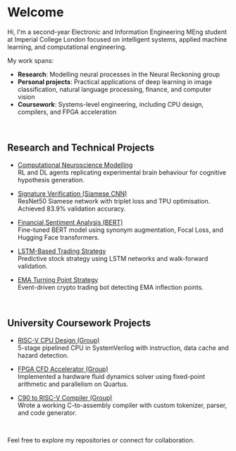# Welcome

Hi, I'm a second-year Electronic and Information Engineering MEng student at Imperial College London focused on intelligent systems, applied machine learning, and computational engineering.<br>

My work spans:
- **Research**: Modelling neural processes in the Neural Reckoning group
- **Personal projects**: Practical applications of deep learning in image classification, natural language processing, finance, and computer vision
- **Coursework**: Systems-level engineering, including CPU design, compilers, and FPGA acceleration

<br>

## Research and Technical Projects

- [Computational Neuroscience Modelling](https://github.com/C-Gibson20/computational-neuroscience-modelling)  
  RL and DL agents replicating experimental brain behaviour for cognitive hypothesis generation.

- [Signature Verification (Siamese CNN)](https://github.com/C-Gibson20/signature-verification)  
  ResNet50 Siamese network with triplet loss and TPU optimisation. Achieved 83.9% validation accuracy.

- [Financial Sentiment Analysis (BERT)](https://github.com/C-Gibson20/financial-sentiment-analysis)  
  Fine-tuned BERT model using synonym augmentation, Focal Loss, and Hugging Face transformers.

- [LSTM-Based Trading Strategy](https://github.com/C-Gibson20/lstm-strategy)  
  Predictive stock strategy using LSTM networks and walk-forward validation.

- [EMA Turning Point Strategy](https://github.com/C-Gibson20/ema-turning-point-strategy)  
  Event-driven crypto trading bot detecting EMA inflection points.

<br>

## University Coursework Projects

- [RISC-V CPU Design (Group)](https://github.com/C-Gibson20/RISC-V-Team17-CPU)  
  5-stage pipelined CPU in SystemVerilog with instruction, data cache and hazard detection.

- [FPGA CFD Accelerator (Group)](https://github.com/C-Gibson20/FPGA-Computational-Fluid-Dynamics-Accelerator)  
  Implemented a hardware fluid dynamics solver using fixed-point arithmetic and parallelism on Quartus.

- [C90 to RISC-V Compiler (Group)](https://github.com/C-Gibson20/C90-RISC-V-Compiler)  
  Wrote a working C-to-assembly compiler with custom tokenizer, parser, and code generator.

<br>

Feel free to explore my repositories or connect for collaboration.
